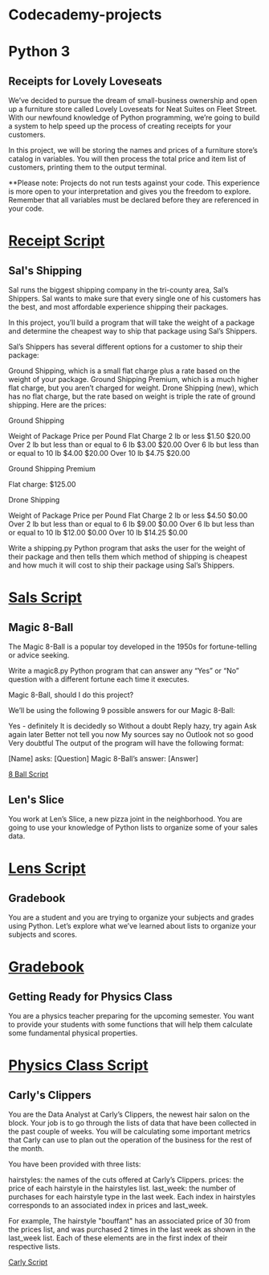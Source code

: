# Codecademy-projects
# Python 3 

## Receipts for Lovely Loveseats
We’ve decided to pursue the dream of small-business ownership and open up a furniture store called Lovely Loveseats for Neat Suites on Fleet Street. With our newfound knowledge of Python programming, we’re going to build a system to help speed up the process of creating receipts for your customers.

In this project, we will be storing the names and prices of a furniture store’s catalog in variables. You will then process the total price and item list of customers, printing them to the output terminal.

**Please note: Projects do not run tests against your code. This experience is more open to your interpretation and gives you the freedom to explore. Remember that all variables must be declared before they are referenced in your code.

# [Receipt Script](https://github.com/Lodoelama/Codecademy-projects/blob/main/receipt_script.py)



## Sal's Shipping
Sal runs the biggest shipping company in the tri-county area, Sal’s Shippers. Sal wants to make sure that every single one of his customers has the best, and most affordable experience shipping their packages.

In this project, you’ll build a program that will take the weight of a package and determine the cheapest way to ship that package using Sal’s Shippers.

Sal’s Shippers has several different options for a customer to ship their package:

Ground Shipping, which is a small flat charge plus a rate based on the weight of your package.
Ground Shipping Premium, which is a much higher flat charge, but you aren’t charged for weight.
Drone Shipping (new), which has no flat charge, but the rate based on weight is triple the rate of ground shipping.
Here are the prices:

Ground Shipping

Weight of Package	Price per Pound	Flat Charge
2 lb or less	$1.50	$20.00
Over 2 lb but less than or equal to 6 lb	$3.00	$20.00
Over 6 lb but less than or equal to 10 lb	$4.00	$20.00
Over 10 lb	$4.75	$20.00

Ground Shipping Premium

Flat charge: $125.00

Drone Shipping

Weight of Package	Price per Pound	Flat Charge
2 lb or less	$4.50	$0.00
Over 2 lb but less than or equal to 6 lb	$9.00	$0.00
Over 6 lb but less than or equal to 10 lb	$12.00	$0.00
Over 10 lb	$14.25	$0.00

Write a shipping.py Python program that asks the user for the weight of their package and then tells them which method of shipping is cheapest and how much it will cost to ship their package using Sal’s Shippers.

# [Sals Script](https://github.com/Lodoelama/Codecademy-projects/blob/main/sals_script.py)


## Magic 8-Ball
The Magic 8-Ball is a popular toy developed in the 1950s for fortune-telling or advice seeking.

Write a magic8.py Python program that can answer any “Yes” or “No” question with a different fortune each time it executes.

Magic 8-Ball, should I do this project?

We’ll be using the following 9 possible answers for our Magic 8-Ball:

Yes - definitely
It is decidedly so
Without a doubt
Reply hazy, try again
Ask again later
Better not tell you now
My sources say no
Outlook not so good
Very doubtful
The output of the program will have the following format:

[Name] asks: [Question]
Magic 8-Ball’s answer: [Answer]

[8 Ball Script](https://github.com/Lodoelama/Codecademy-projects/blob/main/8ball.py)


## Len's Slice
You work at Len’s Slice, a new pizza joint in the neighborhood. You are going to use your knowledge of Python lists to organize some of your sales data.

# [Lens Script](https://github.com/Lodoelama/Codecademy-projects/blob/main/lens.py)

## Gradebook
You are a student and you are trying to organize your subjects and grades using Python. Let’s explore what we’ve learned about lists to organize your subjects and scores.

# [Gradebook](https://github.com/Lodoelama/Codecademy-projects/blob/main/gradebook.py)

## Getting Ready for Physics Class
You are a physics teacher preparing for the upcoming semester. You want to provide your students with some functions that will help them calculate some fundamental physical properties.

# [Physics Class Script](https://github.com/Lodoelama/Codecademy-projects/blob/main/physics.py)

## Carly's Clippers
You are the Data Analyst at Carly’s Clippers, the newest hair salon on the block. Your job is to go through the lists of data that have been collected in the past couple of weeks. You will be calculating some important metrics that Carly can use to plan out the operation of the business for the rest of the month.

You have been provided with three lists:

hairstyles: the names of the cuts offered at Carly’s Clippers.
prices: the price of each hairstyle in the hairstyles list.
last_week: the number of purchases for each hairstyle type in the last week.
Each index in hairstyles corresponds to an associated index in prices and last_week.

For example, The hairstyle "bouffant" has an associated price of 30 from the prices list, and was purchased 2 times in the last week as shown in the last_week list. Each of these elements are in the first index of their respective lists.

[Carly Script](https://github.com/Lodoelama/Codecademy-projects/blob/main/carly.py)

